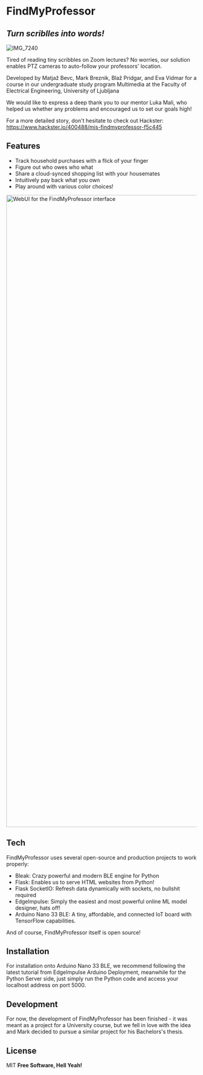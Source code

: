 # FindMyProfessor
## _Turn scriblles into words!_
![IMG_7240](https://user-images.githubusercontent.com/72226231/120156122-f1075200-c1f1-11eb-8e7c-4b92b1e53911.jpeg)


Tired of reading tiny scribbles on Zoom lectures? No worries, our solution enables PTZ cameras to auto-follow your professors' location.

Developed by Matjaž Bevc, Mark Breznik, Blaž Pridgar, and Eva Vidmar for a course in our undergraduate study program Multimedia at the Faculty of Electrical Engineering, University of Ljubljana

We would like to express a deep thank you to our mentor Luka Mali, who helped us whether any problems and encouraged us to set our goals high!

For a more detailed story, don't hesitate to check out Hackster: https://www.hackster.io/400488/mis-findmyprofessor-f5c445

## Features

- Track household purchases with a flick of your finger
- Figure out who owes who what
- Share a cloud-synced shopping list with your housemates
- Intuitively pay back what you own
- Play around with various color choices!

<img width="1671" alt="WebUI for the FindMyProfessor interface" src="https://user-images.githubusercontent.com/72226231/120156113-eea4f800-c1f1-11eb-9300-ed6476161262.png">


## Tech

FindMyProfessor uses several open-source and production projects to work properly:

- Bleak: Crazy powerful and modern BLE engine for Python
- Flask: Enables us to serve HTML websites from Python!
- Flask SocketIO: Refresh data dynamically with sockets, no bullshit required
- EdgeImpulse: Simply the easiest and most powerful online ML model designer, hats off!
- Arduino Nano 33 BLE: A tiny, affordable, and connected IoT board with TensorFlow capabilities.

And of course, FindMyProfessor itself is open source!

## Installation

For installation onto Arduino Nano 33 BLE, we recommend following the latest tutorial from EdgeImpulse Arduino Deployment, meanwhile for the Python Server side, just simply run the Python code and access your localhost address on port 5000.

## Development

For now, the development of FindMyProfessor has been finished - it was meant as a project for a University course, but we fell in love with the idea and Mark decided to pursue a similar project for his Bachelors's thesis.

## License

MIT
**Free Software, Hell Yeah!**
